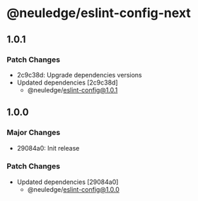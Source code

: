 # @neuledge/eslint-config-next

## 1.0.1

### Patch Changes

- 2c9c38d: Upgrade dependencies versions
- Updated dependencies [2c9c38d]
  - @neuledge/eslint-config@1.0.1

## 1.0.0

### Major Changes

- 29084a0: Init release

### Patch Changes

- Updated dependencies [29084a0]
  - @neuledge/eslint-config@1.0.0

